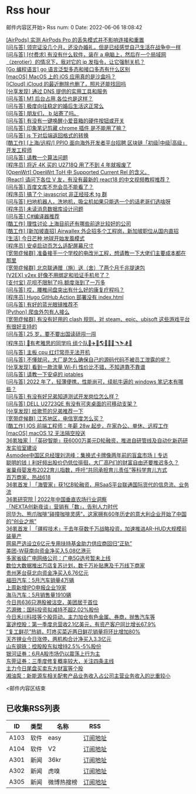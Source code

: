 # Rss hour

邮件内容区开始>
Rss num: 0  Date: 2022-06-06 18:08:42 <br/>

<a href='https://www.v2ex.com/t/857649#reply0'>[AirPods] 实测 AirPods Pro 的丢失模式并不影响连接和重置</a><br/>
<a href='https://www.v2ex.com/t/857648#reply4'>[问与答] 领完证没几个月，还没办婚礼，但是已经感觉自己生活在战争中一样</a><br/>
<a href='https://www.v2ex.com/t/857647#reply7'>[问与答] [付费求] 有没有什么软件，装在 a 电脑上，然后在一个局域网（zerotier）的情况下，我对它的 ip 发指令，让它强制关机？</a><br/>
<a href='https://www.v2ex.com/t/857646#reply5'>[Go 编程语言] go 语言泛型多态和接口多态有什么区别</a><br/>
<a href='https://www.v2ex.com/t/857644#reply2'>[macOS] MacOS 上的 iOS 应用真的是沙盒吗？</a><br/>
<a href='https://www.v2ex.com/t/857642#reply2'>[iCloud] iCloud 的最近删除也删了，照片还能找回吗</a><br/>
<a href='https://www.v2ex.com/t/857641#reply0'>[分享发现] 通过 DNS 提供的实用工具和服务</a><br/>
<a href='https://www.v2ex.com/t/857640#reply1'>[问与答] M1 后台占用,各位也是这样？</a><br/>
<a href='https://www.v2ex.com/t/857638#reply1'>[问与答] 极度向往稳定的婚后生活这正常么</a><br/>
<a href='https://www.v2ex.com/t/857637#reply9'>[问与答] 朋友们， b 站寄了吗。</a><br/>
<a href='https://www.v2ex.com/t/857636#reply0'>[问与答] 有没有一键唤醒小爱音箱的硬件按钮或开关</a><br/>
<a href='https://www.v2ex.com/t/857635#reply1'>[问与答] 印象笔记剪藏 chrome 插件 是不能用了嘛？</a><br/>
<a href='https://www.v2ex.com/t/857634#reply4'>[问与答] js 下对后端返回格式的转换</a><br/>
<a href='https://www.v2ex.com/t/857633#reply0'>[酷工作] [上海/远程/] PPIO 面向海外开发者平台招聘 区块链「初级|中级|高级」 开发工程师</a><br/>
<a href='https://www.v2ex.com/t/857632#reply3'>[问与答] 请教一个算法问题</a><br/>
<a href='https://www.v2ex.com/t/857631#reply20'>[程序员] 将近 4K 买的 U2718Q 用了不到 4 年就报废了</a><br/>
<a href='https://www.v2ex.com/t/857629#reply0'>[OpenWrt] OpenWrt ToH 中 Supported Current Rel 的含义。</a><br/>
<a href='https://www.v2ex.com/t/857627#reply3'>[React] 请问下各位 V 友，有没有最新的 react18 的中文视频教程推荐？</a><br/>
<a href='https://www.v2ex.com/t/857626#reply0'>[问与答] 百度文库不充会员不能看了？</a><br/>
<a href='https://www.v2ex.com/t/857625#reply0'>[程序员] 搞了个 javascript 非正经技术 tg 群</a><br/>
<a href='https://www.v2ex.com/t/857624#reply15'>[问与答] 扫地机器人，洗地机，吸尘机如果只能选一个的话老哥们选啥呀</a><br/>
<a href='https://www.v2ex.com/t/857622#reply7'>[程序员] 未读消息数据库设计问题</a><br/>
<a href='https://www.v2ex.com/t/857621#reply7'>[问与答] C#编译器推荐</a><br/>
<a href='https://www.v2ex.com/t/857620#reply7'>[酷工作] 理性讨论,上海目前还有哪些前途比较好的公司</a><br/>
<a href='https://www.v2ex.com/t/857619#reply2'>[酷工作] [新加坡直招] Airwallex 外企招多个工程岗，新加坡职位从国内直招</a><br/>
<a href='https://www.v2ex.com/t/857618#reply0'>[生活] 今日芒种 地球开始发風模式</a><br/>
<a href='https://www.v2ex.com/t/857617#reply6'>[程序员] 安卓启动页怎么适配屏幕尺寸</a><br/>
<a href='https://www.v2ex.com/t/857616#reply14'>[宽带症候群] 准备接手一个学校的电改光工程，想请教一下大佬们主要成本都在那里</a><br/>
<a href='https://www.v2ex.com/t/857615#reply0'>[宽带症候群] 北京联通赠（施）送（舍）了两个月千兆提速包</a><br/>
<a href='https://www.v2ex.com/t/857614#reply1'>[V2EX] v2ex 好像不用绑定和验证手机号了？</a><br/>
<a href='https://www.v2ex.com/t/857613#reply8'>[支付宝] 花呗不限制了吗,额度涨到了一万多</a><br/>
<a href='https://www.v2ex.com/t/857612#reply4'>[问与答] 哎，腰椎间盘突出有什么好的康复疗程吗？</a><br/>
<a href='https://www.v2ex.com/t/857611#reply9'>[程序员] Hugo GitHub Action 部署没有 index.html</a><br/>
<a href='https://www.v2ex.com/t/857610#reply8'>[问与答] 有好的蓝光眼镜推荐不</a><br/>
<a href='https://www.v2ex.com/t/857609#reply5'>[Python] 爬虫外包有人接么</a><br/>
<a href='https://www.v2ex.com/t/857608#reply5'>[宽带症候群] 有没有好用的 clash 规则，对 steam、epic、ubisoft 这些游戏平台有很好支持的</a><br/>
<a href='https://www.v2ex.com/t/857607#reply22'>[问与答] 25 岁，要不要出国读研闯一闯</a><br/>
<a href='https://www.v2ex.com/t/857606#reply1'>[程序员] 🤔有考雅思的同学吗 组个队🧭✈️🍁🌎🏈🦘🐨🪃⛷️🏂🎿</a><br/>
<a href='https://www.v2ex.com/t/857605#reply2'>[问与答] 主板 cpu 红灯常亮无法开机</a><br/>
<a href='https://www.v2ex.com/t/857604#reply10'>[问与答] 不懂就问，大厂是怎么确保自己的源码代码不被员工泄露的呢？</a><br/>
<a href='https://www.v2ex.com/t/857603#reply1'>[分享发现] 看到一款流量 Wi-Fi 性价比不错，不知道靠不靠谱</a><br/>
<a href='https://www.v2ex.com/t/857600#reply3'>[问与答] 请教一下安卓的 iptables</a><br/>
<a href='https://www.v2ex.com/t/857599#reply20'>[问与答] 2022 年了，轻薄便携，性能尚可，续航牛逼的 windows 笔记本有哪些？</a><br/>
<a href='https://www.v2ex.com/t/857598#reply2'>[问与答] 有没有好兄弟知道测试开发岗位怎么样？</a><br/>
<a href='https://www.v2ex.com/t/857596#reply1'>[问与答] DELL U2723QE 有没有可夹桌面的可移动支架？</a><br/>
<a href='https://www.v2ex.com/t/857595#reply0'>[分享发现] 给歌荒的兄弟推荐一下</a><br/>
<a href='https://www.v2ex.com/t/857594#reply8'>[宽带症候群] 江苏地区，电信宽度怎么买？</a><br/>
<a href='https://www.v2ex.com/t/857593#reply5'>[酷工作] IOS 前端工程师：年薪 28w 起步，在家办公、单休、远程工作</a><br/>
<a href='https://www.v2ex.com/t/857592#reply10'>[macOS] macOS 12 无法隔空投送</a><br/>
<a href='https://36kr.com/p/1773186863380997'>36氪独家 | 「英矽智能」获6000万美元D轮融资，推进自研管线及自动化新药研发实验室建设</a><br/>
<a href='https://36kr.com/p/1773272808667393'>Asmodee中国区总经理刘洪峰：集换式卡牌像两年前的盲盒市场丨专访</a><br/>
<a href='https://36kr.com/p/1773209048905984'>聪明的钱丨利好频出股价仍低位徘徊，大厂高P们的财富自由还要推迟多久？</a><br/>
<a href='https://36kr.com/p/1771538402228485'>雀巢母婴发布2022育儿指数，呼吁“共同承担育儿责任”等科学育儿方式</a><br/>
<a href='https://36kr.com/p/1772922330888711'>百万商家，热战618</a><br/>
<a href='https://36kr.com/p/1771756993001993'>36氪首发 | 「海管家」获1亿B轮融资，用SaaS平台联通国际货代的信息流、业务流</a><br/>
<a href='https://36kr.com/p/1767828937668872'>36氪研究院 | 2022年中国垂直农场行业洞察</a><br/>
<a href='https://36kr.com/p/1767410546244105'>「NEXTA创新夜谈」营销有「数」，告别人力时代</a><br/>
<a href='https://36kr.com/p/1771889710381319'>同华为、熊爪咖啡“碰撞咖啡灵感”，这家拥有60年历史的意大利企业开始了中国的“创业之旅”</a><br/>
<a href='https://36kr.com/p/1771690790582533'>36氪首发 | 「疆程技术」于去年获数千万战略投资，加速推进AR-HUD大规模前装量产</a><br/>
<a href='https://36kr.com/newsflashes/1773362759858692'>网易严选设立6亿元专用扶持基金助力供应商回归“正轨”</a><br/>
<a href='https://36kr.com/newsflashes/1773353419077897'>美团-W获南向资金净买入5.08亿港元</a><br/>
<a href='https://36kr.com/newsflashes/1773352108554757'>多家省级广电网络公司：广电5G选号暂未上线</a><br/>
<a href='https://36kr.com/newsflashes/1773349420923397'>数位大数据推出万店复苏计划，数千万补贴惠及千万线下商家</a><br/>
<a href='https://36kr.com/newsflashes/1773341129554177'>贵州茅台获北向资金净买入6.76亿元</a><br/>
<a href='https://36kr.com/newsflashes/1773340449241606'>福田汽车：5月汽车销量4万辆</a><br/>
<a href='https://36kr.com/newsflashes/1773338929019395'>上周新增IPO申报企业19家</a><br/>
<a href='https://36kr.com/newsflashes/1773336956418309'>海马汽车：5月销售量1910辆</a><br/>
<a href='https://36kr.com/newsflashes/1773316834015751'>今日共636只港股被沽空，美团居于首位</a><br/>
<a href='https://36kr.com/newsflashes/1773309198760201'>芯源微：国科投资拟减持不超2.02%股份</a><br/>
<a href='https://36kr.com/newsflashes/1773306922449156'>今日禾川科技等个股异动，主力加仓有色金属、券商，抛售汽车等</a><br/>
<a href='https://36kr.com/newsflashes/1773304751487493'>富途控股：第一季度总营收2.1亿美元，有资产客户同比增长67.9%</a><br/>
<a href='https://36kr.com/newsflashes/1773296931125506'>“复工鲜花”热销，叮咚买菜近两日鲜花销量将环比增加80%</a><br/>
<a href='https://36kr.com/newsflashes/1773290169399814'>天齐锂业今日涨停，两机构合计净买入3.3亿元</a><br/>
<a href='https://36kr.com/newsflashes/1773289631283458'>山东钢铁：控股股东拟增持2.5%-5%股份</a><br/>
<a href='https://36kr.com/newsflashes/1773276890528000'>银河证券：6月A股市场仍以震荡上行为主</a><br/>
<a href='https://36kr.com/newsflashes/1773276211935490'>东莞证券：三季度修复概率较大，关注四条主线</a><br/>
<a href='https://36kr.com/newsflashes/1773271793023490'>主力今日尾盘买卖东方财富等个股</a><br/>
<a href='https://36kr.com/newsflashes/1773271093590536'>湘油泵：新能源车相关配套产品业务收入占公司主营业务收入的比重较小</a><br/>


<邮件内容区结束

## 已收集RSS列表

| ID | 类型 | 名称  | RSS  |
| -- | -- | -- | -- | 
| A103  | 软件 | easy | [订阅地址](http://rsshub.v2fy.com:1200/weibo/user/1088413295) |
| A104  | 软件 | V2  | [订阅地址](http://www.v2ex.com/index.xml) |
| A301  | 新闻 | 36kr | [订阅地址](https://www.36kr.com/feed) |
| A302  | 新闻 | 虎嗅 | [订阅地址](https://www.huxiu.com/rss/0.xml) |
| A305  | 新闻 | 微博热搜榜 | [订阅地址](https://rsshub.app/weibo/search/hot) |
